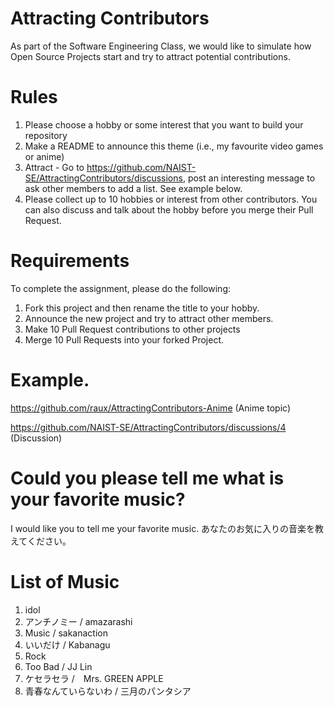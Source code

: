 # Attracting Contributors
As part of the Software Engineering Class, we would like to simulate how Open Source Projects start and try to attract potential contributions.

# Rules

1. Please choose a hobby or some interest that you want to build your repository
2. Make a README to announce this theme (i.e., my favourite video games or anime)
3. Attract - Go to https://github.com/NAIST-SE/AttractingContributors/discussions, post an interesting message to ask other members to add a list. See example below.
4. Please collect up to 10 hobbies or interest from other contributors. You can also discuss and talk about the hobby before you merge their Pull Request.

# Requirements
To complete the assignment, please do the following:
1. Fork this project and then rename the title to your hobby. 
2. Announce the new project and try to attract other members.
3. Make 10 Pull Request contributions to other projects
4. Merge 10 Pull Requests into your forked Project.

# Example. 
https://github.com/raux/AttractingContributors-Anime (Anime topic)

https://github.com/NAIST-SE/AttractingContributors/discussions/4 (Discussion)

# Could you please tell me what is your favorite music?
I would like you to tell me your favorite music.
あなたのお気に入りの音楽を教えてください。

# List of Music
1. idol
2. アンチノミー / amazarashi
3. Music / sakanaction
4. いいだけ / Kabanagu
5. Rock
6. Too Bad / JJ Lin
7. ケセラセラ /　Mrs. GREEN APPLE
8. 青春なんていらないわ / 三月のパンタシア
